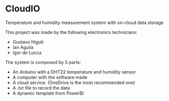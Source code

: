 # CloudIO
Temperature and humidity measurement system with on-cloud data storage

This project was made by the following electronics technicians:
  - Gustavo Higuti
  - Ian Aguila
  - Igor de Lucca

The system is composed by 5 parts:
  - An Arduino with a DHT22 temperature and humidity sensor
  - A computer with the software made
  - A cloud service. (OneDrive is the most recommended one)
  - A .txt file to record the data
  - A dynamic template from PowerBI

